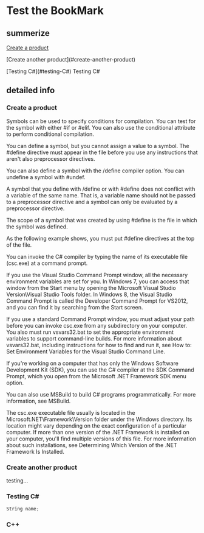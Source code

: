 # Test the BookMark

## summerize
[Create a product](#create-product)
<p/>
[Create another product](#create-another-product)
<p/>
[Testing C#](#testing-C#)
<a name="testing-C#"></a> Testing C#


## detailed info

### <a name="create-product"></a> Create a product

Symbols can be used to specify conditions for compilation. You can test for the symbol with either #if or #elif. You can also use the conditional attribute to perform conditional compilation.

You can define a symbol, but you cannot assign a value to a symbol. The #define directive must appear in the file before you use any instructions that aren't also preprocessor directives.

You can also define a symbol with the /define compiler option. You can undefine a symbol with #undef.

A symbol that you define with /define or with #define does not conflict with a variable of the same name. That is, a variable name should not be passed to a preprocessor directive and a symbol can only be evaluated by a preprocessor directive.

The scope of a symbol that was created by using #define is the file in which the symbol was defined.

As the following example shows, you must put #define directives at the top of the file.

You can invoke the C# compiler by typing the name of its executable file (csc.exe) at a command prompt.

If you use the Visual Studio Command Prompt window, all the necessary environment variables are set for you. In Windows 7, you can access that window from the Start menu by opening the Microsoft Visual Studio Version\Visual Studio Tools folder. In Windows 8, the Visual Studio Command Prompt is called the Developer Command Prompt for VS2012, and you can find it by searching from the Start screen.

If you use a standard Command Prompt window, you must adjust your path before you can invoke csc.exe from any subdirectory on your computer. You also must run vsvars32.bat to set the appropriate environment variables to support command-line builds. For more information about vsvars32.bat, including instructions for how to find and run it, see How to: Set Environment Variables for the Visual Studio Command Line.

If you're working on a computer that has only the Windows Software Development Kit (SDK), you can use the C# compiler at the SDK Command Prompt, which you open from the Microsoft .NET Framework SDK menu option.

You can also use MSBuild to build C# programs programmatically. For more information, see MSBuild.

The csc.exe executable file usually is located in the Microsoft.NET\Framework\Version folder under the Windows directory. Its location might vary depending on the exact configuration of a particular computer. If more than one version of the .NET Framework is installed on your computer, you'll find multiple versions of this file. For more information about such installations, see Determining Which Version of the .NET Framework Is Installed.


### <a name="create-another-product"></a> Create another product

testing...

### <a name="testing-C#"></a> Testing C#

```c#
String name;
```

### C++
